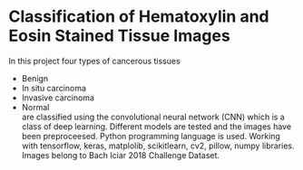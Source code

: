 # Classification of Hematoxylin and Eosin Stained Tissue Images

In this project four types of cancerous tissues
- Benign
- In situ carcinoma
- Invasive carcinoma
- Normal <br> are classified using the convolutional neural network (CNN) which is a class of deep learning. Different models are tested and the images have been preproceesed. 
Python programming language is used.
Working with tensorflow, keras, matplolib, scikitlearn, cv2, pillow, numpy libraries.
Images belong to Bach Iciar 2018 Challenge Dataset.

